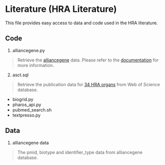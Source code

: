 # Literature (HRA Literature)
This file provides easy access to data and code used in the HRA literature.

## Code
1. alliancegene.py
> Retrieve the [alliancegene](https://www.alliancegenome.org/) data. Please refer to the [documentation]() for more information.
2. asct.sql
> Retrieve the publication data for [34 HRA organs](Literature/data/list_of_organs.csv) from Web of Science database.
> 
  * biogrid.py
  * pharos_api.py
  * pubmed_search.sh
  * textpresso.py
 
 ## Data
 1. alliancegene data
 > The pmid, biotype and identifier_type data from alliancegene database.
 

